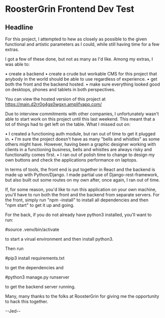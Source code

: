 # RoosterGrin Frontend Dev Test

## Headline

For this project, I attempted to hew as closely as possible to the given functional and artistic parameters as I could, while still having time for a few extras.

I got a few of these done, but not as many as I'd like.  Among my extras, I was able to:

• create a backend
• create a crude but workable CMS for this project that anybody in the world should be able to use regardless of experience.
• get both the front and the backend hosted.
• make sure everything looked good on desktops, phones and tablets in both perspectives.

You can view the hosted version of this project at https://main.d2rr0g4gs0wgxn.amplifyapp.com/

Due to interview commitments with other companies, I unfortunately wasn't able to start work on this project until this last weekend. This meant that a lot of things had to get left on the table. What I missed out on:

• I created a functioning auth module, but ran out of time to get it plugged in.
• I'm sure the project doesn't have as many "bells and whistles" as some others might have.  However, having been a graphic designer working with clients in a functioning business, bells and whistles are always risky and functionality comes first.
• I ran out of polish time to change to design my own buttons and check the applications performance on laptops.

In terms of tools, the front end is put together in React and the backend is made up with Python/Django. I made partial use of Django-rest-framework, but also built out some routes on my own after, once again, I ran out of time. 

If, for some reason, you'd like to run this application on your own machine, you'll have to run both the front and the backend from separate servers.  For the front, simply run "npm -install" to install all dependencies and then "npm start" to get it up and going. 

For the back, if you do not already have python3 installed, you'll want to run:

#source .venv/bin/activate

to start a virual environment and then install python3.  

Then run 

#pip3 install requirements.txt 

to get the dependencies and

#python3 manage.py runserver

to get the backend server running.

Many, many thanks to the folks at RoosterGrin for giving me the opportunity to hack this together.

--Jed--
